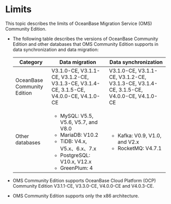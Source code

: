# Limits

This topic describes the limits of OceanBase Migration Service (OMS) Community Edition.

* The following table describes the versions of OceanBase Community Edition and other databases that OMS Community Edition supports in data synchronization and data migration:

   | Category | Data migration | Data synchronization |
   |---------------|-------------------------------------------------------------------------------------------------------------------------------------------------------------------------------|---------------------------------------------------------------------------------------------------------------------------------------------------------------------------------------------------------------|
   | OceanBase Community Edition | V3.1.0-CE, V3.1.1-CE, V3.1.2-CE, V3.1.3-CE, V3.1.4-CE, 3.1.5-CE, V4.0.0-CE, V4.1.0-CE  |  V3.1.0-CE, V3.1.1-CE, V3.1.2-CE, V3.1.3-CE, V3.1.4-CE, 3.1.5-CE, V4.0.0-CE, V4.1.0-CE|
   | Other databases | <ul><li> MySQL: V5.5, V5.6, V5.7, and V8.0   <li> MariaDB: V10.2 <li>TiDB: V4.x, V5.x、6.x、7.x <li>PostgreSQL: V10.x, V12.x<li>GreenPlum: 4</li></ul> | <ul><li> Kafka: V0.9, V1.0, and V2.x   <li> RocketMQ: V4.7.1 |

* OMS Community Edition supports OceanBase Cloud Platform (OCP) Community Edition V3.1.1-CE, V3.3.0-CE, V4.0.0-CE and V4.0.3-CE.

* OMS Community Edition supports only the x86 architecture.
